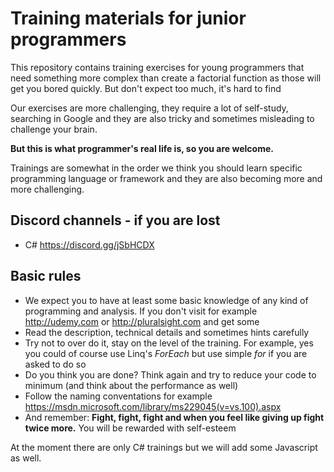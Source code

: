 # Training materials for junior programmers

This repository contains training exercises for young programmers that need something more complex than create a factorial function as those will get you bored quickly. But don't expect too much, it's hard to find 

Our exercises are more challenging, they require a lot of self-study, searching in Google and they are also tricky and sometimes misleading to challenge your brain.

**But this is what programmer's real life is, so you are welcome.**

Trainings are somewhat in the order we think you should learn specific programming language or framework and they are also becoming more and more challenging.

## Discord channels - if you are lost
- C# https://discord.gg/jSbHCDX

## Basic rules

- We expect you to have at least some basic knowledge of any kind of programming and analysis. If you don't visit for example http://udemy.com or http://pluralsight.com and get some
- Read the description, technical details and sometimes hints carefully
- Try not to over do it, stay on the level of the training. For example, yes you could of course use Linq's *ForEach* but use simple *for* if you are asked to do so
- Do you think you are done? Think again and try to reduce your code to minimum (and think about the performance as well)
- Follow the naming conventations for example https://msdn.microsoft.com/library/ms229045(v=vs.100).aspx
- And remember: **Fight, fight, fight and when you feel like giving up fight twice more.** You will be rewarded with self-esteem

At the moment there are only C# trainings but we will add some Javascript as well.
